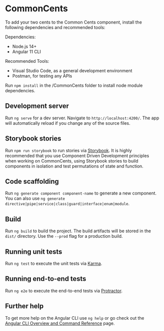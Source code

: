 # CommonCents

To add your two cents to the Common Cents component, install the following dependencies and recommended tools:

Dependencies:
* Node.js 14+
* Angular 11 CLI

Recommended Tools:
* Visual Studio Code, as a general development environment
* Postman, for testing any APIs

Run `npm install` in the /CommonCents folder to install node module dependencies.

## Development server

Run `ng serve` for a dev server. Navigate to `http://localhost:4200/`. The app will automatically reload if you change any of the source files.

## Storybook stories

Run `npm run storybook` to run stories via [Storybook](https://storybook.js.org/). It is highly recommended that you use Component Driven Development principles when working on CommonCents, using Storybook stories to build components in isolation and test permutations of state and function.

## Code scaffolding

Run `ng generate component component-name` to generate a new component. You can also use `ng generate directive|pipe|service|class|guard|interface|enum|module`.

## Build

Run `ng build` to build the project. The build artifacts will be stored in the `dist/` directory. Use the `--prod` flag for a production build.

## Running unit tests

Run `ng test` to execute the unit tests via [Karma](https://karma-runner.github.io).

## Running end-to-end tests

Run `ng e2e` to execute the end-to-end tests via [Protractor](http://www.protractortest.org/).

## Further help

To get more help on the Angular CLI use `ng help` or go check out the [Angular CLI Overview and Command Reference](https://angular.io/cli) page.
